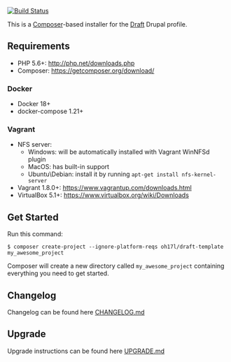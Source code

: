 [![Build Status](https://travis-ci.org/lemberg/draft-template.svg?branch=1.8.0)](https://travis-ci.org/lemberg/draft-template)

This is a [Composer](https://getcomposer.org)-based installer for the [Draft](https://github.com/lemberg/draft) Drupal profile.

## Requirements

- PHP 5.6+: http://php.net/downloads.php
- Composer: https://getcomposer.org/download/

### Docker

- Docker 18+
- docker-compose 1.21+

### Vagrant

- NFS server:
  * Windows: will be automatically installed with Vagrant WinNFSd plugin
  * MacOS: has built-in support
  * Ubuntu\Debian: install it by running `apt-get install nfs-kernel-server`
- Vagrant 1.8.0+: https://www.vagrantup.com/downloads.html
- VirtualBox 5.1+: https://www.virtualbox.org/wiki/Downloads

## Get Started

Run this command:

```
$ composer create-project --ignore-platform-reqs oh17l/draft-template my_awesome_project
```

Composer will create a new directory called `my_awesome_project` containing everything you need to get started.

## Changelog

Changelog can be found here [CHANGELOG.md](CHANGELOG.md)

## Upgrade

Upgrade instructions can be found here [UPGRADE.md](/UPGRADE.md)
